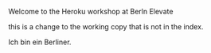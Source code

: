 Welcome to the Heroku workshop at Berln Elevate

this is a change to the working copy that is not in the index.

Ich bin ein Berliner.
